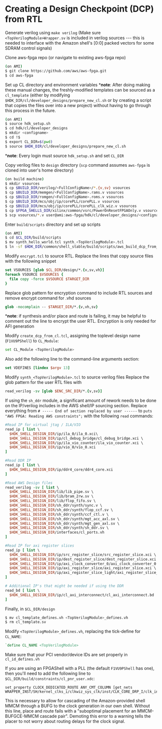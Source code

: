 # Creating a Design Checkpoint (DCP) from RTL

Generate verilog using `make verilog`
(Make sure `<TopVerilogModule>Wrapper.sv` is included in verilog sources --- this is needed to interface with the Amazon shell's [0:0] packed vectors for some SDRAM control signals)

Clone aws-fpga repo (or navigate to existing aws-fpga repo)

```bash
(on AMI)
$ git clone https://github.com/aws/aws-fpga.git
$ cd aws-fpga
```

Set up CL directory and environment variables
\***note**: After doing making these manual changes, the freshly-modified templates can be sourced as a `cl_template`
(either by modifying `$HDK_DIR/cl/developer_designs/prepare_new_cl.sh` or by creating a script that copies the files over into a new project)
without having to go through this process in the future.

```bash
(on AMI)
$ source hdk_setup.sh
$ cd hdk/cl/developer_designs
$ mkdir <configname>
$ cd !$
$ export CL_DIR=$(pwd)
$ source $HDK_DIR/cl/developer_designs/prepare_new_cl.sh
```
\***note**: Every login must source `hdk_setup.sh` and set `CL_DIR`

Copy verilog files to `design` directory (`scp` command assumes `aws-fpga` is cloned into user's home directory)

```bash
(on build machine)
$ mkdir vsources
$ cp $BUILD_DIR/verilog/<FullConfigName>/*.{v,sv} vsources
$ cp $BUILD_DIR/memgen/<FullConfigName>.rams.v vsources
$ cp $BUILD_DIR/romgen/<FullConfigName>.roms.v vsources
$ cp $BUILD_DIR/mcs/obj/ip/corePLL/corePLL.v vsources
$ cp $BUILD_DIR/mcs/obj/ip/corePLL/corePLL_clk_wiz.v vsources
$ cp $FPGA_SHELLS_DIR/xilinx/common/vsrc/PowerOnResetFPGAOnly.v vsources
$ scp vsources/*.v user@ami:aws-fpga/hdk/cl/developer_designs/<configname>/design
```

Enter `build/scripts` directory and set up scripts

```bash
(on AMI)
$ cd $CL_DIR/build/scripts
$ mv synth_hello_world.tcl synth_<TopVerilogModule>.tcl
$ ln -sf $HDK_DIR/common/shell_stable/build/scripts/aws_build_dcp_from_cl.sh
```

Modify `encrypt.tcl` to source RTL. Replace the lines that copy source files with the following snippet

```tcl
set VSOURCES [glob $CL_DIR/design/*.{v,sv,vh}]
foreach VSOURCE $VSOURCES {
  file copy -force $VSOURCE $TARGET_DIR
}
```

Replace glob pattern for encryption command to include RTL sources and remove encrypt command for .vhd sources

```tcl
glob -nocomplain -- $TARGET_DIR/*.{v,vh,sv}
```

\***note**: if synthesis and/or place and route is failing, it may be helpful to comment out the line to encrypt the user RTL.
Encryption is only needed for AFI generation

Modify `create_dcp_from_cl.tcl`, assigning the toplevel design name (`F1VU9PShell`) to `CL_Module`:

```bash
set CL_Module <TopVerilogModule>
```

Also add the following line to the command-line arguments section:

```tcl
set VDEFINES [lindex $argv 13]
```

Modify `synth_<TopVerilogModule>.tcl` to source verilog files
Replace the glob pattern for the user RTL files with

```tcl
read_verilog -sv [glob $ENC_SRC_DIR/*.{v,sv}]
```

If using the `sh_ddr` module, a significant amount of rework needs to be done on the IP/verilog includes in the AWS shell/IP sourcing section.
Replace everything from `# ----- End of section replaced by user ------` to `puts "AWS FPGA: Reading AWS constraints";` with the following `read` commands:

```tcl
#Read IP for virtual jtag / ILA/VIO
read_ip [ list \
  $HDK_SHELL_DESIGN_DIR/ip/ila_0/ila_0.xci\
  $HDK_SHELL_DESIGN_DIR/ip/cl_debug_bridge/cl_debug_bridge.xci \
  $HDK_SHELL_DESIGN_DIR/ip/ila_vio_counter/ila_vio_counter.xci \
  $HDK_SHELL_DESIGN_DIR/ip/vio_0/vio_0.xci
]

#Read DDR IP
read_ip [ list \
  $HDK_SHELL_DESIGN_DIR/ip/ddr4_core/ddr4_core.xci
]

#Read AWS Design files
read_verilog -sv [ list \
  $HDK_SHELL_DESIGN_DIR/lib/lib_pipe.sv \
  $HDK_SHELL_DESIGN_DIR/lib/bram_2rw.sv \
  $HDK_SHELL_DESIGN_DIR/lib/flop_fifo.sv \
  $HDK_SHELL_DESIGN_DIR/sh_ddr/synth/sync.v \
  $HDK_SHELL_DESIGN_DIR/sh_ddr/synth/flop_ccf.sv \
  $HDK_SHELL_DESIGN_DIR/sh_ddr/synth/ccf_ctl.v \
  $HDK_SHELL_DESIGN_DIR/sh_ddr/synth/mgt_acc_axl.sv \
  $HDK_SHELL_DESIGN_DIR/sh_ddr/synth/mgt_gen_axl.sv \
  $HDK_SHELL_DESIGN_DIR/sh_ddr/synth/sh_ddr.sv \
  $HDK_SHELL_DESIGN_DIR/interfaces/cl_ports.vh
]

#Read IP for axi register slices
read_ip [ list \
  $HDK_SHELL_DESIGN_DIR/ip/src_register_slice/src_register_slice.xci \
  $HDK_SHELL_DESIGN_DIR/ip/dest_register_slice/dest_register_slice.xci \
  $HDK_SHELL_DESIGN_DIR/ip/axi_clock_converter_0/axi_clock_converter_0.xci \
  $HDK_SHELL_DESIGN_DIR/ip/axi_register_slice/axi_register_slice.xci \
  $HDK_SHELL_DESIGN_DIR/ip/axi_register_slice_light/axi_register_slice_light.xci
]

# Additional IP's that might be needed if using the DDR
read_bd [ list \
  $HDK_SHELL_DESIGN_DIR/ip/cl_axi_interconnect/cl_axi_interconnect.bd
]
```

Finally, in `$CL_DIR/design`

```bash
$ mv cl_template_defines.vh <TopVerilogModule>_defines.vh
$ rm cl_template.sv
```

Modify `<TopVerilogModule>_defines.vh`, replacing the tick-define for `CL_NAME`:

```verilog
`define CL_NAME <TopVerilogModule>
```

Make sure that your PCI vendor/device IDs are set properly in `cl_id_defines.vh`

If you are using an FPGAShell with a PLL (the default `F1VU9PShell` has one), then you'll need to add the following line to `$CL_DIR/build/constraints/cl_pnr_user.xdc`:

```
set_property CLOCK_DEDICATED_ROUTE ANY_CMT_COLUMN [get_nets WRAPPER_INST/SH/kernel_clks_i/clkwiz_sys_clk/inst/CLK_CORE_DRP_I/clk_inst/clk_out1]
```

This is necessary to allow for cascading of the Amazon-provided shell MMCM through a BUFG to the clock generation in our own shell.
Without this line, place and route fails with a "suboptimal placement for an MMCM-BUFGCE-MMCM cascade pair".
Demoting this error to a warning tells the placer to not worry about routing delays for the clock signal.

